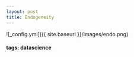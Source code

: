 ```yaml
---
layout: post
title: Endogeneity
---
```



![_config.yml]({{ site.baseurl }}/images/endo.png)



#### tags: datascience